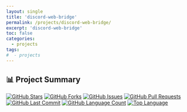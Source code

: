 ```yaml
---
layout: single
title: 'discord-web-bridge'
permalink: /projects/discord-web-bridge/
excerpt: 'discord-web-bridge'
toc: false
categories:
  - projects
tags:
#  - projects
---
```


## 📊 Project Summary

[![GitHub Stars](https://img.shields.io/github/stars/nntin/discord-web-bridge?style=flat-square)](https://github.com/nntin/discord-web-bridge/stargazers)
[![GitHub Forks](https://img.shields.io/github/forks/nntin/discord-web-bridge?style=flat-square)](https://github.com/nntin/discord-web-bridge/network)
[![GitHub Issues](https://img.shields.io/github/issues/nntin/discord-web-bridge?style=flat-square)](https://github.com/nntin/discord-web-bridge/issues)
[![GitHub Pull Requests](https://img.shields.io/github/issues-pr/nntin/discord-web-bridge?style=flat-square)](https://github.com/nntin/discord-web-bridge/pulls)
[![GitHub Last Commit](https://img.shields.io/github/last-commit/nntin/discord-web-bridge?style=flat-square)](https://github.com/nntin/discord-web-bridge/commits)
[![GitHub Language Count](https://img.shields.io/github/languages/count/nntin/discord-web-bridge?style=flat-square)](https://github.com/nntin/discord-web-bridge)
[![Top Language](https://img.shields.io/github/languages/top/nntin/discord-web-bridge?style=flat-square)](https://github.com/nntin/discord-web-bridge)
